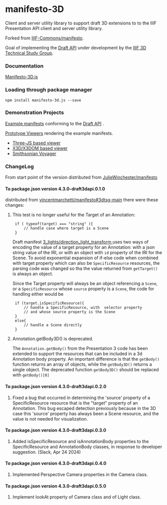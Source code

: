# manifesto-3D

Client and server utility library to support draft 3D extensions to to the IIIF Presentation API client and server utility library.

Forked from [IIIF-Commons/manifesto](https://github.com/IIIF-Commons/manifesto).

Goal of implementing the [Draft API](https://github.com/IIIF/3d/blob/main/temp-draft-4.md) under development by the [IIIF 3D Technical Study Group](https://github.com/IIIF/3d/).


### Documentation

[Manifesto-3D.js](https://iiif-commons.github.io/manifesto-3d/)

### Loading through package manager

    npm install manifesto-3d.js --save

### Demonstration Projects
[Example manifests](https://github.com/IIIF/3d/tree/main/manifests) conforming to the [Draft API](https://github.com/IIIF/3d/blob/main/temp-draft-4.md) .

[Prototype Viewers](https://github.com/IIIF/3d/issues/28) rendering the example manifests.
- [Three-JS based viewer](https://codesandbox.io/p/github/JulieWinchester/iiif-threejs-demo)
- [X3D/X3DOM based viewer](https://codesandbox.io/p/github/vincentmarchetti/iiif-x3dom-demo/main)
- [Smithsonian Voyager](https://codesandbox.io/p/sandbox/voyager-annotations-demo-forked-l83l6w)

### ChangeLog

From start point of the version distributed  from  [JulieWinchester/manifesto](https://github.com/JulieWinchester/manifesto/tree/3dtsg-dev-dist)

#### To package.json version 4.3.0-draft3dapi.0.1.0  
distributed from [vincentmarchetti/manifesto#3dtsg-main]() there were these changes:

1. This test is no longer useful for the Target of an Annotation:

        if ( typeof(target) === "string" ){
            // handle case where target is a Scene
        }
    
    Draft manifest [ 3_lights/direction_light_transform ]( https://github.com/IIIF/3d/blob/main/manifests/3_lights/direction_light_transform_rotate.json ) uses two ways of encoding the value of a target property for an Annotation: with a json string value of the IRI, or with an object with `id` property of the IRI for the  Scene. To avoid exponential expansion of if-else code when combined with target property which can also  be `SpecificResource` resources, the parsing code was changed so tha the value returned from `getTarget()` is always an object.
    
    Since the Target property will always be an object referencing a `Scene`, or a `SpecificResource` whose `source` property is a `Scene`, the code for handling either would be
    
        if (target.isSpecificResource){
            // handle a SpecificResource, with  selector property
            // and whose source property is the Scene
        }
        else{
            // handle a Scene directly
        }
        
2. Annotation.getBody3D() is deprecated.

    The `Annotation.getBody()` from the Presentation 3 code has been extended to support the resources that can be included in a 3d Annotation body property. An important difference is that the `getBody()` function  returns an array of objects, while the `getBody3D()` returns a single object. The deprecated function `getBody3D()` should be replaced with `getBody()[0]`

#### To package.json version 4.3.0-draft3dapi.0.2.0

1. Fixed a bug that occurred in determining the 'source' property of a SpecificResource resource that is the "target" property of an Annotation. This bug escaped detection previously because in the 3D case this 'source' property has always been a Scene resource, and the value is not needed for visualization. 

#### To package.json version 4.3.0-draft3dapi.0.3.0

1. Added isSpecificResource and isAnnotationBody properties to the SpecificResource and AnnotationBody classes, in response to developer suggestion. (Slack, Apr 24 2024)

#### To package.json version 4.3.0-draft3dapi.0.4.0

1. Implemented Perspective Camera properties in the Camera class.

#### To package.json version 4.3.0-draft3dapi.0.5.0

1. Implement lookAt property of Camera class and of Light class.
